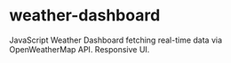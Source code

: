# weather-dashboard
JavaScript Weather Dashboard fetching real-time data via OpenWeatherMap API. Responsive UI.
